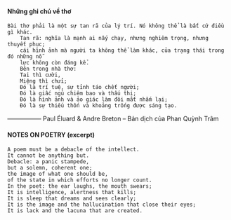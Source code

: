#### Những ghi chú về thơ
    Bài thơ phải là một sự tan rã của lý trí. Nó không thể là bất cứ điều gì khác.
        Tan rã: nghĩa là mạnh ai nấy chạy, nhưng nghiêm trọng, nhưng thuyết phục; 
        cái hình ảnh mà người ta không thể làm khác, của trạng thái trong đó những nỗ 
        lực không còn đáng kể.
        Bên trong nhà thơ:
        Tai thì cười,
        Miệng thì chửi;
        Đó là trí tuệ, sự tỉnh táo chết người;
        Đó là giấc ngủ chiêm bao và thấu thị;
        Đó là hình ảnh và ảo giác làm đôi mắt nhắm lại;
        Đó là sự thiếu thốn và khoảng trống được sáng tạo.
—————–
Paul Éluard & Andre Breton – Bản dịch của Phan Quỳnh Trâm

#### NOTES ON POETRY (excerpt)
    A poem must be a debacle of the intellect.
    It cannot be anything but.
    Debacle: a panic stampede,
    but a solemn, coherent one;
    the image of what one should be,
    of the state in which efforts no longer count.
    In the poet: the ear laughs, the mouth swears;
    It is intelligence, alertness that kills;
    It is sleep that dreams and sees clearly;
    It is the image and the hallucination that close their eyes;
    It is lack and the lacuna that are created.
